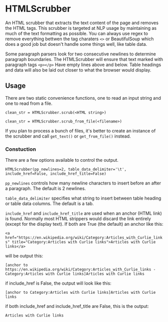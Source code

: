 # HTMLScrubber
An HTML scrubber that extracts the text content of the page and removes the HTML tags.
This scrubber is targeted at NLP usage by maintaining as much of the text formatting as possible.
You can always use regex to remove everything bettwen the tag charaters `<>` or BeautifulSoup which does a good job but doesn't handle some things well, like table data.

Some paragraph parsers look for two consecutive newlines to determine paragraph boundaries.  The HTMLScrubber will ensure that text marked with paragraph tags `<p></p>` Have empty lines above and below.
Table headings and data will also be laid out closer to what the browser would display.

## Usage
There are two static convenience functions, one to read an input string and one to read from a file.

`clean_str = HTMLScrubber.scrub(<HTML string>)`

`clean_str = HTMLScrubber.scrub_from_file(<filename>)`

If you plan to process a bunch of files, it's better to create an instance of the scrubber and call `get_text()` or `get_from_file()` instead.

### Constuction
There are a few options available to control the output.

`HTMLScrubber(pp_newlines=2, table_data_delimiter='\t', include_href=False, include_href_title=False)`

`pp_newlines` controls how many newline characters to insert before an after a paragraph.  The default is 2 newlines.

`table_data_delimiter` specifies what string to insert between table heading or table data columns.  The default is a tab.

`include_href` and `include_href_title` are used when an anchor (HTML link) is found.  Normally most HTML strippers would discard the link entirely (except for the display text).  If both are True (the default) an anchor like this:

`<a href="https://en.wikipedia.org/wiki/Category:Articles_with_Curlie_links" title="Category:Articles with Curlie links">Articles with Curlie links</a>`

will be output this:

`[anchor to https://en.wikipedia.org/wiki/Category:Articles_with_Curlie_links - Category:Articles with Curlie links]Articles with Curlie links`

if include_href is False, the output will look like this:

`[anchor to Category:Articles with Curlie links]Articles with Curlie links`

if both include_href and include_href_title are False, this is the output:

`Articles with Curlie links`
